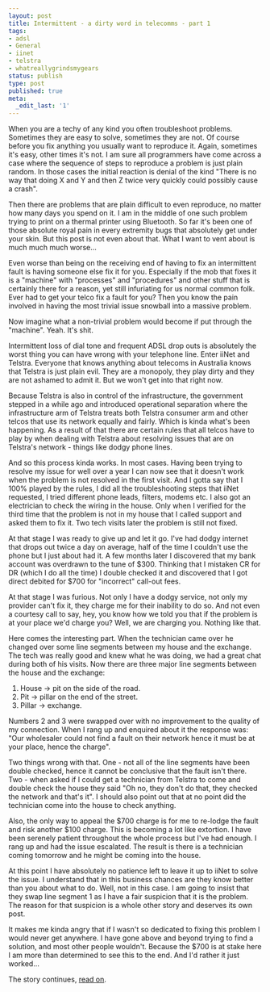 ```yaml
---
layout: post
title: Intermittent - a dirty word in telecomms - part 1
tags:
- adsl
- General
- iinet
- telstra
- whatreallygrindsmygears
status: publish
type: post
published: true
meta:
  _edit_last: '1'
---
```

When you are a techy of any kind you often troubleshoot problems. Sometimes they are easy to solve, sometimes they are not. Of course before you fix anything you usually want to reproduce it. Again, sometimes it's easy, other times it's not. I am sure all programmers have come across a case where the sequence of steps to reproduce a problem is just plain random. In those cases the initial reaction is denial of the kind "There is no way that doing X and Y and then Z twice very quickly could possibly cause a crash".

Then there are problems that are plain difficult to even reproduce, no matter how many days you spend on it. I am in the middle of one such problem trying to print on a thermal printer using Bluetooth. So far it's been one of those absolute royal pain in every extremity bugs that absolutely get under your skin. But this post is not even about that. What I want to vent about is much much much worse...

Even worse than being on the receiving end of having to fix an intermittent fault is having someone else fix it for you. Especially if the mob that fixes it is a "machine" with "processes" and "procedures" and other stuff that is certainly there for a reason, yet still infuriating for us normal common folk. Ever had to get your telco fix a fault for you? Then you know the pain involved in having the most trivial issue snowball into a massive problem.

Now imagine what a non-trivial problem would become if put through the "machine". Yeah. It's shit. 

Intermittent loss of dial tone and frequent ADSL drop outs is absolutely the worst thing you can have wrong with your telephone line. Enter iiNet and Telstra. Everyone that knows anything about telecoms in Australia knows that Telstra is just plain evil. They are a monopoly, they play dirty and they are not ashamed to admit it. But we won't get into that right now. 

Because Telstra is also in control of the infrastructure, the government stepped in a while ago and introduced operational separation where the infrastructure arm of Telstra treats both Telstra consumer arm and other telcos that use its network equally and fairly. Which is kinda what's been happening. As a result of that there are certain rules that all telcos have to play by when dealing with Telstra about resolving issues that are on Telstra's network - things like dodgy phone lines.

And so this process kinda works. In most cases. Having been trying to resolve my issue for well over a year I can now see that it doesn't work when the problem is not resolved in the first visit. And I gotta say that I 100% played by the rules, I did all the troubleshooting steps that iiNet requested, I tried different phone leads, filters, modems etc. I also got an electrician to check the wiring in the house. Only when I verified for the third time that the problem is not in my house that I called support and asked them to fix it. Two tech visits later the problem is still not fixed.

At that stage I was ready to give up and let it go. I've had dodgy internet that drops out twice a day on average, half of the time I couldn't use the phone but I just about had it. A few months later I discovered that my bank account was overdrawn to the tune of $300. Thinking that I mistaken CR for DR (which I do all the time) I double checked it and discovered that I got direct debited for $700 for "incorrect" call-out fees. 

At that stage I was furious. Not only I have a dodgy service, not only my provider can't fix it, they charge me for their inability to do so. And not even a courtesy call to say, hey, you know how we told you that if the problem is at your place we'd charge you? Well, we are charging you. Nothing like that.

Here comes the interesting part. When the technician came over he changed over some line segments between my house and the exchange. The tech was really good and knew what he was doing, we had a great chat during both of his visits. Now there are three major line segments between the house and the exchange:

1. House -> pit on the side of the road.
2. Pit -> pillar on the end of the street.
3. Pillar -> exchange.

Numbers 2 and 3 were swapped over with no improvement to the quality of my connection. When I rang up and enquired about it the response was: "Our wholesaler could not find a fault on their network hence it must be at your place, hence the charge".

Two things wrong with that. One - not all of the line segments have been double checked, hence it cannot be conclusive that the fault isn't there. Two - when asked if I could get a technician from Telstra to come and double check the house they said "Oh no, they don't do that, they checked the network and that's it". I should also point out that at no point did the technician come into the house to check anything.

Also, the only way to appeal the $700 charge is for me to re-lodge the fault and risk another $100 charge. This is becoming a lot like extortion. I have been serenely patient throughout the whole process but I've had enough. I rang up and had the issue escalated. The result is there is a technician coming tomorrow and he might be coming into the house. 

At this point I have absolutely no patience left to leave it up to iiNet to solve the issue. I understand that in this business chances are they know better than you about what to do. Well, not in this case. I am going to insist that they swap line segment 1 as I have a fair suspicion that it is the problem. The reason for that suspicion is a whole other story and deserves its own post.

It makes me kinda angry that if I wasn't so dedicated to fixing this problem I would never get anywhere. I have gone above and beyond trying to find a solution, and most other people wouldn't. Because the $700 is at stake here I am more than determined to see this to the end. And I'd rather it just worked... 

The story continues, <a href="http://www.somethingorothersoft.com/?p=74">read on</a>.
